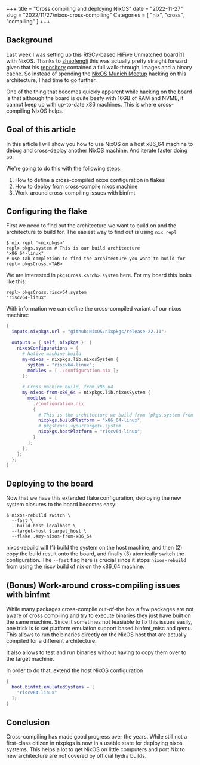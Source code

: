 +++
title = "Cross compiling and deploying NixOS"
date = "2022-11-27"
slug = "2022/11/27/nixos-cross-compiling"
Categories = [ "nix", "cross", "compiling" ]
+++

## Background

Last week I was setting up this RISCv-based HiFive Unmatched board[1] with NixOS. Thanks to [zhaofengli](https://github.com/zhaofengli) this was actually pretty straight forward given that his [repository](https://github.com/zhaofengli/nixos-riscv64) contained a full walk-through, images and a binary cache. So instead of spending the [NixOS Munich Meetup](https://www.meetup.com/Munich-NixOS-Meetup/) hacking on this architecture, I had time to go further.

One of the thing that becomes quickly apparent while hacking on the board is that although the board is quite beefy with 16GB of RAM and NVME, it cannot keep up with up-to-date x86 machines. This is where cross-compiling NixOS helps.

## Goal of this article

In this article I will show you how to use NixOS on a host x86_64 machine to debug and cross-deploy another NixOS machine. And iterate faster doing so.

We're going to do this with the following steps:

1. How to define a cross-compiled nixos configuration in flakes
2. How to deploy from cross-compile nixos machine
3. Work-around cross-compiling issues with binfmt

## Configuring the flake

First we need to find out the architecture we want to build
on and the architecture to build for.
The easiest way to find out is using `nix repl`

```console
$ nix repl '<nixpkgs>'
repl> pkgs.system # This is our build architecture
"x86_64-linux"
# use tab completion to find the architecture you want to build for
repl> pkgsCross.<TAB>
```

We are interested in `pkgsCross.<arch>.system` here. For my board this looks like this:

```console
repl> pkgsCross.riscv64.system
"riscv64-linux"
```

With information we can define the cross-compiled variant of our nixos machine:

```nix
{
  inputs.nixpkgs.url = "github:NixOS/nixpkgs/release-22.11";

  outputs = { self, nixpkgs }: {
    nixosConfigurations = {
      # Native machine build
      my-nixos = nixpkgs.lib.nixosSystem {
        system = "riscv64-linux";
        modules = [ ./configuration.nix ];
      };
      
      # Cross machine build, from x86_64
      my-nixos-from-x86_64 = nixpkgs.lib.nixosSystem {
        modules = [
          ./configuration.nix
          { 
            # This is the architecture we build from (pkgs.system from above) 
            nixpkgs.buildPlatform = "x86_64-linux";
            # pkgsCross.<yourtarget>.system
            nixpkgs.hostPlatform = "riscv64-linux";
          }
        ];
      };
    };
  };
}
```

## Deploying to the board

Now that we have this extended flake configuration, deploying the new system closures to the board becomes easy:

```console
$ nixos-rebuild switch \
  --fast \
  --build-host localhost \
  --target-host $target_host \
  --flake .#my-nixos-from-x86_64 
```

nixos-rebuild will (1) build the system on the host machine, and then (2) copy
the build result onto the board, and finally (3) atomically switch the
configuration.  The `--fast` flag here is crucial since it stops `nixos-rebuild`
from using the riscv build of nix on the x86_64 machine.

## (Bonus) Work-around cross-compiling issues with binfmt

While many packages cross-compile out-of-the box a few packages
are not aware of cross compiling and try to execute binaries
they just have built on the same machine.
Since it sometimes not feasiable to fix this issues easily,
one trick is to set platform emulation support based binfmt_misc
and qemu. This allows to run the binaries directly on the NixOS host
that are actually compiled for a different architecture.

It also allows to test and run binaries without having to 
copy them over to the target machine.

In order to do that, extend the host NixOS configuration

```nix
{
  boot.binfmt.emulatedSystems = [
    "riscv64-linux"
  ];
}
```

## Conclusion

Cross-compiling has made good progress over the years. While still not a
first-class citizen in nixpkgs is now in a usable state for deploying nixos
systems. This helps a lot to get NixOS on little computers and port Nix to new
architecture are not covered by official hydra builds.

